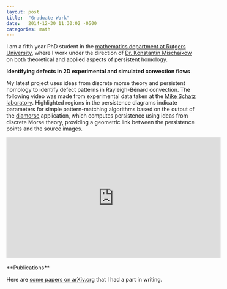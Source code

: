 ```yaml
---
layout: post
title:  "Graduate Work"
date:   2014-12-30 11:30:02 -0500
categories: math
---
```


I am a fifth year PhD student in the <a href="http://http://math.rutgers.edu/" target="_blank">mathematics department at Rutgers University</a>, where I work under the direction of <a href="http://math.rutgers.edu/~mischaik/" target="_blank">Dr. Konstantin Mischaikow</a> on both theoretical and applied aspects of persistent homology. 

**Identifying defects in 2D experimental and simulated convection flows**

My latest project uses ideas from discrete morse theory and persistent homology to identify defect patterns in Rayleigh-Bénard convection. The following video was made from experimental data taken at the [Mike Schatz laboratory](http://www.schatzlab.gatech.edu/). Highlighted regions in the persistence diagrams indicate parameters for simple pattern-matching algorithms based on the output of the [diamorse](https://github.com/AppliedMathematicsANU/diamorse) application, which computes persistence using ideas from discrete Morse theory, providing a geometric link between the persistence points and the source images.

<center>
<iframe width="560" height="315" src="https://www.youtube.com/embed/LkVoeX70QXY" frameborder="0" allowfullscreen></iframe>
</center>

<!-- **Web tool for exploring time series of persistence diagrams generated by 2D-video**

As part of the above research project, I've developed a simple web tool using D3 that enables researchers to interact with their data more efficiently.

**Towards numerical analysis with persistence diagrams**

This is my primary theoretical result. Using the induced matchin theorem and the generalized notion of interleavings of persistence modules, it was possible to construct a local notion of errors. This gives tighter bounds for rigorous computations that utilize persistence diagrams.

**Studying vorticity fields of fully-developed turbulence**

**Studying combustion models**

**Studying granular materials** -->


<br />
**Publications**

Here are <a href="http://arxiv.org/find/math/1/au:+Levanger_R/0/1/0/all/0/1">some papers on arXiv.org</a> that I had a part in writing.

